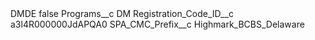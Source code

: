 <?xml version="1.0" encoding="UTF-8"?>
<CustomMetadata xmlns="http://soap.sforce.com/2006/04/metadata" xmlns:xsi="http://www.w3.org/2001/XMLSchema-instance" xmlns:xsd="http://www.w3.org/2001/XMLSchema">
    <label>DMDE</label>
    <protected>false</protected>
    <values>
        <field>Programs__c</field>
        <value xsi:type="xsd:string">DM</value>
    </values>
    <values>
        <field>Registration_Code_ID__c</field>
        <value xsi:type="xsd:string">a3l4R000000JdAPQA0</value>
    </values>
    <values>
        <field>SPA_CMC_Prefix__c</field>
        <value xsi:type="xsd:string">Highmark_BCBS_Delaware</value>
    </values>
</CustomMetadata>
